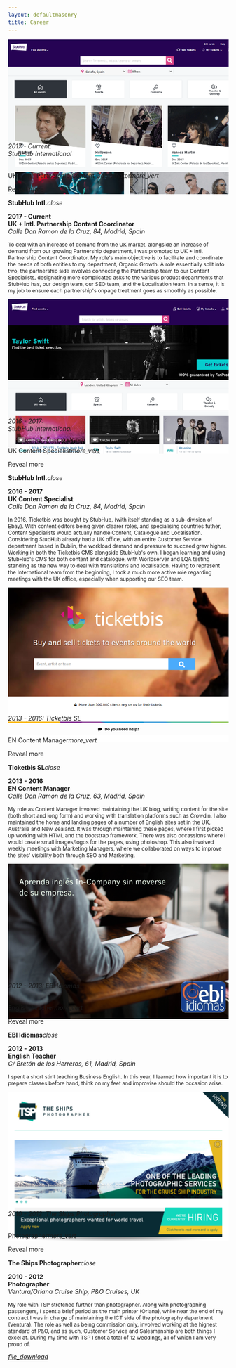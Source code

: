 ```yaml
---
layout: defaultmasonry
title: Career
---
```

  <div id="index-banner">
    <div class="container">
      <div class="grid">
      <!-- Content -->
      <div class="grid-sizer"></div>
      <div class="grid-item">
        <div class="icon-block">
          <div class="card" style="height: 100%">
             <div class="card-image waves-effect waves-block waves-light" style="max-height:215px">
               <img class="activator" src="/assets/career/careersimg/stubhubnew.png">
             </div>
             <div class="card-content">
               <span class="card-title activator grey-text text-darken-3"><h6>2017 - Current:<br>StubHub International</h6>UK + Intl. Partnership Content Coordinator<i class="material-icons right">more_vert</i></span>
               <p>Reveal more</p>
             </div>
             <div class="card-reveal">
               <span class="card-title grey-text text-darken-3"><strong> StubHub Intl.</strong><i class="material-icons right">close</i></span>
               <p><strong>2017 - Current<br>UK + Intl. Partnership Content Coordinator</strong><br><em>Calle Don Ramon de la Cruz, 84, Madrid, Spain</em></p>
               <p style="font-size:85%">To deal with an increase of demand from the UK market, alongside an increase of demand from our growing Partnership department, I was promoted to UK + Intl. Partnership Content Coordinator. My role's main objective is to facilitate and coordinate the needs of both entities to my department, Organic Growth. A role essentially split into two, the partnership side involves connecting the Partnership team to our Content Specialists, designating more complicated asks to the various product departments that StubHub has, our design team, our SEO team, and the Localisation team. In a sense, it is my job to ensure each partnership's onpage treatment goes as smoothly as possible.</p>
             </div>
           </div>
        </div>
      </div>
      <div class="grid-item">
        <div class="icon-block">
          <div class="card" style="height: 100%">
             <div class="card-image waves-effect waves-block waves-light" style="max-height:250px">
               <img class="activator" src="/assets/career/careersimg/stubhubuk.png">
             </div>
             <div class="card-content">
               <span class="card-title activator grey-text text-darken-3"><h6>2016 - 2017:<br>StubHub International</h6>UK Content Specialist<i class="material-icons right">more_vert</i></span>
               <p>Reveal more</p>
             </div>
             <div class="card-reveal">
               <span class="card-title grey-text text-darken-3"><strong> StubHub Intl.</strong><i class="material-icons right">close</i></span>
               <p><strong>2016 - 2017<br>UK Content Specialist</strong><br><em>Calle Don Ramon de la Cruz, 84, Madrid, Spain</em></p>
               <p style="font-size:85%">In 2016, Ticketbis was bought by StubHub, (with itself standing as a sub-division of Ebay). With content editors being given clearer roles, and specialising countries futher, Content Specialists would actually handle Content, Catalogue and Localisation. Considering StubHub already had a UK office, with an entire Customer Service department based in Dublin, the workload demand and pressure to succeed grew higher. Working in both the Ticketbis CMS alongside StubHub's own, I began learning and using StubHub's CMS for both content and catalogue, with Worldserver and LQA testing standing as the new way to deal with translations and localisation. Having to represent the International team from the beginning, I took a much more active role regarding meetings with the UK office, especially when supporting our SEO team.</p>
             </div>
           </div>
        </div>
      </div>
      <div class="grid-item">
        <div class="icon-block">
          <div class="card" style="height: 100%">
             <div class="card-image waves-effect waves-block waves-light" style="max-height:270px">
               <img class="activator" src="/assets/career/careersimg/ticketbis.png">
             </div>
             <div class="card-content">
               <span class="card-title activator grey-text text-darken-3"><h6>2013 - 2016: Ticketbis SL</h6>EN Content Manager<i class="material-icons right">more_vert</i></span>
               <p>Reveal more</p>
             </div>
             <div class="card-reveal">
               <span class="card-title grey-text text-darken-3"><strong> Ticketbis SL</strong><i class="material-icons right">close</i></span>
               <p><strong>2013 - 2016<br>EN Content Manager</strong><br><em>Calle Don Ramon de la Cruz, 63, Madrid, Spain</em></p>
               <p style="font-size:85%">My role as Content Manager involved maintaining the UK blog, writing content for the site (both short and long form) and working with translation platforms such as Crowdin. I also maintained the home and landing pages of a number of English sites set in the UK, Australia and New Zealand. It was through maintaining these pages, where I first picked up working with HTML and the bootstrap framework. There was also occassions where I would create small images/logos for the pages, using photoshop. This also involved weekly meetings with Marketing Managers, where we collaborated on ways to improve the sites' visibility both through SEO and Marketing.</p>
             </div>
           </div>
        </div>
      </div>
      <div class="grid-item">
        <div class="icon-block">
          <div class="card" style="height: 100%">
             <div class="card-image waves-effect waves-block waves-light" style="max-height:250px">
               <img class="activator" src="/assets/career/careersimg/logo-ebi.png">
             </div>
             <div class="card-content">
               <span class="card-title activator grey-text text-darken-3"><h6>2012 - 2013: EBI Idiomas</h6>English Teacher<i class="material-icons right">more_vert</i></span>
               <p>Reveal more</p>
             </div>
             <div class="card-reveal">
               <span class="card-title grey-text text-darken-3"><strong> EBI Idiomas</strong><i class="material-icons right">close</i></span>
               <p><strong>2012 - 2013<br>English Teacher</strong><br><em>C/ Bretón de los Herreros, 61, Madrid, Spain</em></p>
               <p style="font-size:85%">I spent a short stint teaching Business English. In this year, I learned how important it is to prepare classes before hand, think on my feet and improvise should the occasion arise.</p>
             </div>
           </div>
        </div>
      </div>
      <div class="grid-item">
        <div class="icon-block">
          <div class="card" style="height: 100%">
             <div class="card-image waves-effect waves-block waves-light" style="max-height:250px">
               <img class="activator" src="/assets/career/careersimg/ships.png">
             </div>
             <div class="card-content">
               <span class="card-title activator grey-text text-darken-3"><h6>2010 - 2012: The Ships Photographer</h6>Photographer<i class="material-icons right">more_vert</i></span>
               <p>Reveal more</p>
             </div>
             <div class="card-reveal">
               <span class="card-title grey-text text-darken-3"><strong> The Ships Photographer</strong><i class="material-icons right">close</i></span>
               <p><strong>2010 - 2012<br>Photographer</strong><br><em>Ventura/Oriana Cruise Ship, P&O Cruises, UK</em></p>
               <p style="font-size:85%">My role with TSP stretched further than photographer. Along with photographing passengers, I spent a brief period as the main printer (Oriana), while near the end of my contract I was in charge of maintaining the ICT side of the photography department (Ventura). The role as well as being commission only, involved working at the highest standard of P&O, and as such, Customer Service and Salesmanship are both things I excel at. During my time with TSP I shot a total of 12 weddings, all of which I am very proud of.</p>
             </div>
           </div>
        </div>
      </div>
    </div>
        <div class="fixed-action-btn" style="bottom: 24px; right: 24px;">
          <a href="/assets/career/AntVillaDean_CV.pdf" target="Download CV" id="menu" class="btn btn-floating btn-large cyan tooltipped" data-position="top" data-delay="50" data-tooltip="Download CV"><i class="material-icons">file_download</i></a>
        </div>
    </div>
  </div>
  <!--   Container Section   -->
  <div class="container">
    <div class="section">
      <!--   Icon Section   -->
    </div>
  </div>


